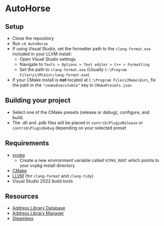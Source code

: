 # AutoHorse

## Setup

- Clone the repository
- Run `cd AutoHorse`
- If using Visual Studio, set the formatter path to the `clang-format.exe` included in your LLVM install:
  - Open Visual Studio settings
  - Navigate to `Tools > Options > Text editor > C++ > Formatting`
  - Set the path to `clang-format.exe` (Usually `C:\Program Files\LLVM\bin\clang-format.exe`)
- If your CMake install is **not** located at `C:\Program Files\CMake\bin\`, fix the path in the `"cmakeExecutable"` key in `CMakePresets.json`

## Building your project

- Select one of the CMake presets (release or debug), configure, and build.
- The .dll and .pdb files will be placed in `contrib\PluginRelease` or `contrib\PluginDebug` depending on your selected preset

## Requirements

- [vcpkg](https://github.com/microsoft/vcpkg)
  - Create a new environment variable called `VCPKG_ROOT` which points to your vcpkg install directory
- [CMake](https://cmake.org)
- [LLVM](https://github.com/llvm/llvm-project/releases) (for `clang-format` and `clang-tidy`)
- Visual Studio 2022 build tools

## Resources

- [Address Library Database](https://github.com/meh321/AddressLibraryDatabase)
- [Address Library Manager](https://github.com/meh321/AddressLibraryManager)
- [Steamless](https://github.com/atom0s/Steamless/releases)
